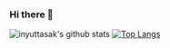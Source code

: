### Hi there 👋

<!--
**inyuttasak/inyuttasak** is a ✨ _special_ ✨ repository because its `README.md` (this file) appears on your GitHub profile.

Here are some ideas to get you started:

- 🔭 I’m currently working on ...
- 🌱 I’m currently learning ...
- 👯 I’m looking to collaborate on ...
- 🤔 I’m looking for help with ...
- 💬 Ask me about ...
- 📫 How to reach me: ...
- 😄 Pronouns: ...
- ⚡ Fun fact: ...
-->
![inyuttasak's github stats](https://github-readme-stats.vercel.app/api?username=inyuttasak&show_icons=true&theme=onedark&hide=stars,issues)
[![Top Langs](https://github-readme-stats.vercel.app/api/top-langs/?username=inyuttasak&layout=compact)](https://github.com/anuraghazra/github-readme-stats)

